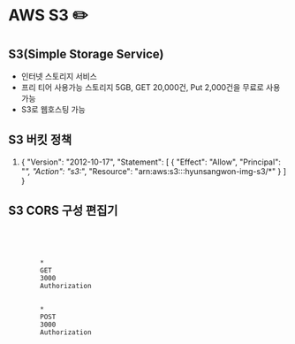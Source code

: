 # AWS S3 :pencil2:

## S3(Simple Storage Service)
- 인터넷 스토리지 서비스
- 프리 티어 사용가능 스토리지 5GB, GET 20,000건, Put 2,000건을 무료로 사용가능
- S3로 웹호스팅 가능


## S3 버킷 정책
1. {
    "Version": "2012-10-17",
    "Statement": [
        {
            "Effect": "Allow",
            "Principal": "*",
            "Action": "s3:*",
            "Resource": "arn:aws:s3:::hyunsangwon-img-s3/*"
        }
    ]
}

## S3 CORS 구성 편집기
<code>
        <?xml version="1.0" encoding="UTF-8"?>
    <CORSConfiguration xmlns="http://s3.amazonaws.com/doc/2006-03-01/">
    <CORSRule>
        <AllowedOrigin>*</AllowedOrigin>
        <AllowedMethod>GET</AllowedMethod>
        <MaxAgeSeconds>3000</MaxAgeSeconds>
        <AllowedHeader>Authorization</AllowedHeader>
    </CORSRule>
    <CORSRule>
        <AllowedOrigin>*</AllowedOrigin>
        <AllowedMethod>POST</AllowedMethod>
        <MaxAgeSeconds>3000</MaxAgeSeconds>
        <AllowedHeader>Authorization</AllowedHeader>
    </CORSRule>
    </CORSConfiguration>
</code> 
